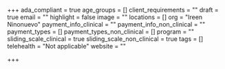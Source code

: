 +++
ada_compliant = true
age_groups = []
client_requirements = ""
draft = true
email = ""
highlight = false
image = ""
locations = []
org = "Ireen Ninonuevo"
payment_info_clinical = ""
payment_info_non_clinical = ""
payment_types = []
payment_types_non_clinical = []
program = ""
sliding_scale_clinical = true
sliding_scale_non_clinical = true
tags = []
telehealth = "Not applicable"
website = ""

+++
